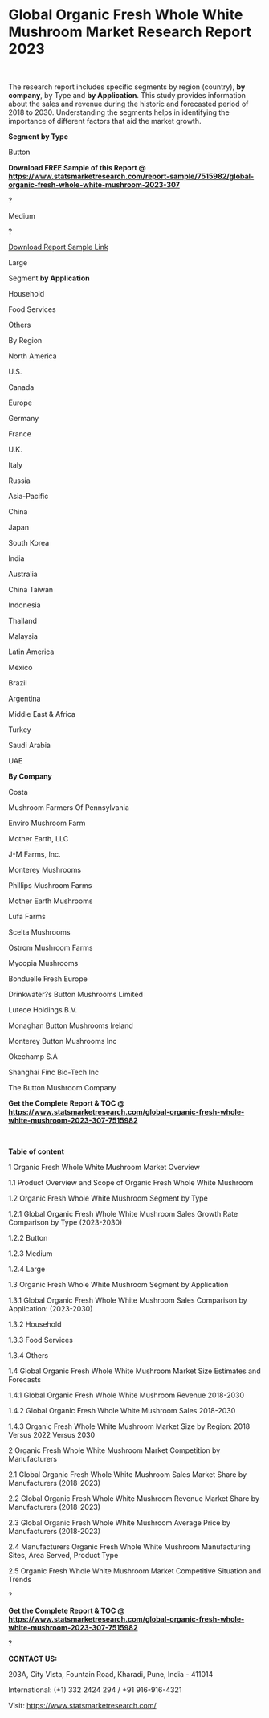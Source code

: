<h1>Global Organic Fresh Whole White Mushroom Market Research Report 2023</h1><br/><p>The research report includes specific segments by region (country), <strong>by company</strong>, by Type and <strong>by Application</strong>. This study provides information about the sales and revenue during the historic and forecasted period of 2018 to 2030. Understanding the segments helps in identifying the importance of different factors that aid the market growth.</p>
 
 
 
 <p><strong>Segment by Type</strong></p>
 
 
 
 <p>Button</p>
 
 
 
 <div><b>Download FREE Sample of this Report @ <a href="https://www.statsmarketresearch.com/download-free-sample/7515982/global-organic-fresh-whole-white-mushroom-2023-307">https://www.statsmarketresearch.com/report-sample/7515982/global-organic-fresh-whole-white-mushroom-2023-307</a></b></div>
 
 
 
 <p>? </p>
 
 
 
 <p>Medium</p>
 
 
 
 <p>? </p>
 
 
 
 <p><a href="https://www.statsmarketresearch.com/download-free-sample/7515982/global-organic-fresh-whole-white-mushroom-2023-307">Download Report Sample Link</a></p>
 
 
 
 <p>Large</p>
 
 
 
 <p>Segment <strong>by Application</strong></p>
 
 
 
 <p>Household</p>
 
 
 
 <p>Food Services</p>
 
 
 
 <p>Others</p>
 
 
 
 <p>By Region</p>
 
 
 
 <p>North America</p>
 
 
 
 <p>U.S.</p>
 
 
 
 <p>Canada</p>
 
 
 
 <p>Europe</p>
 
 
 
 <p>Germany</p>
 
 
 
 <p>France</p>
 
 
 
 <p>U.K.</p>
 
 
 
 <p>Italy</p>
 
 
 
 <p>Russia</p>
 
 
 
 <p>Asia-Pacific</p>
 
 
 
 <p>China</p>
 
 
 
 <p>Japan</p>
 
 
 
 <p>South Korea</p>
 
 
 
 <p>India</p>
 
 
 
 <p>Australia</p>
 
 
 
 <p>China Taiwan</p>
 
 
 
 <p>Indonesia</p>
 
 
 
 <p>Thailand</p>
 
 
 
 <p>Malaysia</p>
 
 
 
 <p>Latin America</p>
 
 
 
 <p>Mexico</p>
 
 
 
 <p>Brazil</p>
 
 
 
 <p>Argentina</p>
 
 
 
 <p>Middle East & Africa</p>
 
 
 
 <p>Turkey</p>
 
 
 
 <p>Saudi Arabia</p>
 
 
 
 <p>UAE</p>
 
 
 
 <p><strong>By Company</strong></p>
 
 
 
 <p>Costa</p>
 
 
 
 <p>Mushroom Farmers Of Pennsylvania</p>
 
 
 
 <p>Enviro Mushroom Farm</p>
 
 
 
 <p>Mother Earth, LLC</p>
 
 
 
 <p>J-M Farms, Inc.</p>
 
 
 
 <p>Monterey Mushrooms</p>
 
 
 
 <p>Phillips Mushroom Farms</p>
 
 
 
 <p>Mother Earth Mushrooms</p>
 
 
 
 <p>Lufa Farms</p>
 
 
 
 <p>Scelta Mushrooms</p>
 
 
 
 <p>Ostrom Mushroom Farms</p>
 
 
 
 <p>Mycopia Mushrooms</p>
 
 
 
 <p>Bonduelle Fresh Europe</p>
 
 
 
 <p>Drinkwater?s Button Mushrooms Limited</p>
 
 
 
 <p>Lutece Holdings B.V.</p>
 
 
 
 <p>Monaghan Button Mushrooms Ireland</p>
 
 
 
 <p>Monterey Button Mushrooms Inc</p>
 
 
 
 <p>Okechamp S.A</p>
 
 
 
 <p>Shanghai Finc Bio-Tech Inc</p>
 
 
 
 <p>The Button Mushroom Company</p>
 
 
 
 <div><b>Get the Complete Report & TOC @ <a href="https://www.statsmarketresearch.com/global-organic-fresh-whole-white-mushroom-2023-307-7515982">https://www.statsmarketresearch.com/global-organic-fresh-whole-white-mushroom-2023-307-7515982</a></b></div>
 
 
 
 <p><br />
 
 <b>Table of content</b></p>
 
 
 
 <p>1 Organic Fresh Whole White Mushroom Market Overview<br />
 
 1.1 Product Overview and Scope of Organic Fresh Whole White Mushroom<br />
 
 1.2 Organic Fresh Whole White Mushroom Segment by Type<br />
 
 1.2.1 Global Organic Fresh Whole White Mushroom Sales Growth Rate Comparison by Type (2023-2030)<br />
 
 1.2.2 Button<br />
 
 1.2.3 Medium<br />
 
 1.2.4 Large<br />
 
 1.3 Organic Fresh Whole White Mushroom Segment by Application<br />
 
 1.3.1 Global Organic Fresh Whole White Mushroom Sales Comparison by Application: (2023-2030)<br />
 
 1.3.2 Household<br />
 
 1.3.3 Food Services<br />
 
 1.3.4 Others<br />
 
 1.4 Global Organic Fresh Whole White Mushroom Market Size Estimates and Forecasts<br />
 
 1.4.1 Global Organic Fresh Whole White Mushroom Revenue 2018-2030<br />
 
 1.4.2 Global Organic Fresh Whole White Mushroom Sales 2018-2030<br />
 
 1.4.3 Organic Fresh Whole White Mushroom Market Size by Region: 2018 Versus 2022 Versus 2030<br />
 
 2 Organic Fresh Whole White Mushroom Market Competition by Manufacturers<br />
 
 2.1 Global Organic Fresh Whole White Mushroom Sales Market Share by Manufacturers (2018-2023)<br />
 
 2.2 Global Organic Fresh Whole White Mushroom Revenue Market Share by Manufacturers (2018-2023)<br />
 
 2.3 Global Organic Fresh Whole White Mushroom Average Price by Manufacturers (2018-2023)<br />
 
 2.4 Manufacturers Organic Fresh Whole White Mushroom Manufacturing Sites, Area Served, Product Type<br />
 
 2.5 Organic Fresh Whole White Mushroom Market Competitive Situation and Trends<br />
 
 ? </p>
 
 
 
 <div><b>Get the Complete Report & TOC @ <a href="https://www.statsmarketresearch.com/global-organic-fresh-whole-white-mushroom-2023-307-7515982">https://www.statsmarketresearch.com/global-organic-fresh-whole-white-mushroom-2023-307-7515982</a></b></div>
 
 
 
 <p>? </p>
 
 
 
 <p><b>CONTACT US:</b><br />
 
 203A, City Vista, Fountain Road, Kharadi, Pune, India - 411014<br />
 
 International: (+1) 332 2424 294 / +91 916-916-4321<br />
 
 Visit: <a href="https://www.statsmarketresearch.com/">https://www.statsmarketresearch.com/</a></p>